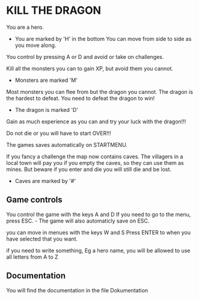 # KILL THE DRAGON
You are a hero.
 - You are marked by 'H' in the bottom
You can move from side to side as you move along.

You control by pressing A or D and avoid or take on challenges.

Kill all the monsters you can to gain XP, but avoid them you cannot.
- Monsters are marked 'M'

Most monsters you can flee from but the dragon you cannot.
The dragon is the hardest to defeat.
You need to defeat the dragon to win!
 - The dragon is marked 'D'

Gain as much experience as you can and try your luck with the dragon!!!

Do not die or you will have to start OVER!!!

The games saves automatically on STARTMENU.

If you fancy a challenge the map now contains caves. The villagers in a local town will
pay you if you empty the caves, so they can use them as mines. 
But beware if you enter and die you will still die and be lost. 
- Caves are marked by '#'

## Game controls
You control the game with the keys A and D
If you need to go to the menu, press ESC. - The game will also automaticly save on ESC.

you can move in menues with the keys W and S
Press ENTER to when you have selected that you want.

if you need to write something, Eg a hero name, you will be allowed to use all letters from A to Z

## Documentation
You will find the documentation in the file Dokumentation
